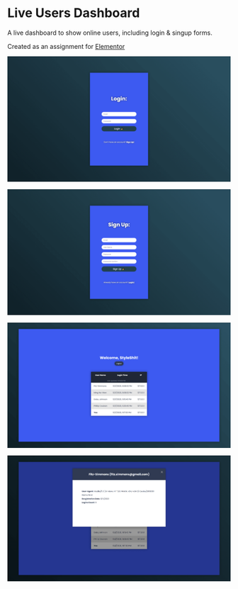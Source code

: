 # Live Users Dashboard

A live dashboard to show online users, including login & singup forms.

Created as an assignment for [Elementor](https://elementor.com)

!["Preview Image"](./preview/login.png)

!["Preview Image"](./preview/signup.png)

!["Preview Image"](./preview/dashboard.png)

!["Preview Image"](./preview/dashboard-2.png)